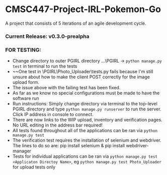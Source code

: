 # CMSC447-Project-IRL-Pokemon-Go
A project that consists of 5 iterations of an agile development cycle. 

### Current Release: v0.3.0-prealpha 

### FOR TESTING:
* Change directory to outer PGIRL directory ...\PGIRL -> `python manage.py test` in terminal to run the tests
* ~~One test in \PGIRL\Photo_Uploader\tests.py fails because I'm still unsure about how to make the client POST correctly for the image upload form.
* The issue above with the failing test has been fixed. 
* As far as we know no special configurations must be made to have the software run
* Run instructions: Simply change directory via terminal to the top-level PGIRL directory and type `python manage.py runserver` to run the server. Click IP address in console to connect.
* There are now links to the WIP upload, inventory and verification pages. No URL editing in the address bar required! 
* All tests found throughout all of the applications can be ran via `python manage.py test`
* The verification test requires the installation of selenium and webdriver. The lines to do so are: 
    pip install selenium &
    pip install webdriver-manager
* Tests for individual applications can be ran via `python manage.py test <Applicaton Directoy Name>`, eg `python manage.py test Photo_Uploader` for upload tests only

